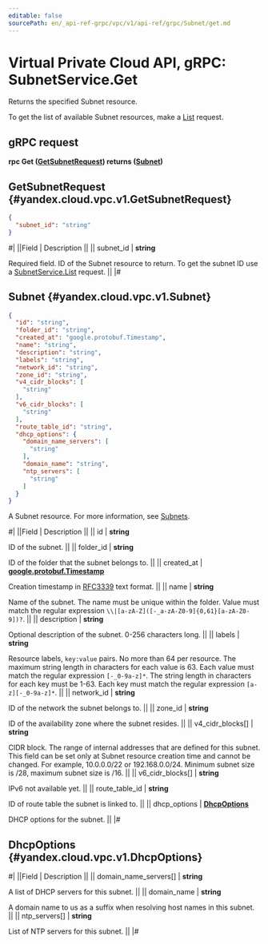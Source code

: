 ```yaml
---
editable: false
sourcePath: en/_api-ref-grpc/vpc/v1/api-ref/grpc/Subnet/get.md
---
```


# Virtual Private Cloud API, gRPC: SubnetService.Get

Returns the specified Subnet resource.

To get the list of available Subnet resources, make a [List](/docs/vpc/api-ref/grpc/Subnet/list#List) request.

## gRPC request

**rpc Get ([GetSubnetRequest](#yandex.cloud.vpc.v1.GetSubnetRequest)) returns ([Subnet](#yandex.cloud.vpc.v1.Subnet))**

## GetSubnetRequest {#yandex.cloud.vpc.v1.GetSubnetRequest}

```json
{
  "subnet_id": "string"
}
```

#|
||Field | Description ||
|| subnet_id | **string**

Required field. ID of the Subnet resource to return.
To get the subnet ID use a [SubnetService.List](/docs/vpc/api-ref/grpc/Subnet/list#List) request. ||
|#

## Subnet {#yandex.cloud.vpc.v1.Subnet}

```json
{
  "id": "string",
  "folder_id": "string",
  "created_at": "google.protobuf.Timestamp",
  "name": "string",
  "description": "string",
  "labels": "string",
  "network_id": "string",
  "zone_id": "string",
  "v4_cidr_blocks": [
    "string"
  ],
  "v6_cidr_blocks": [
    "string"
  ],
  "route_table_id": "string",
  "dhcp_options": {
    "domain_name_servers": [
      "string"
    ],
    "domain_name": "string",
    "ntp_servers": [
      "string"
    ]
  }
}
```

A Subnet resource. For more information, see [Subnets](/docs/vpc/concepts/network#subnet).

#|
||Field | Description ||
|| id | **string**

ID of the subnet. ||
|| folder_id | **string**

ID of the folder that the subnet belongs to. ||
|| created_at | **[google.protobuf.Timestamp](https://developers.google.com/protocol-buffers/docs/reference/google.protobuf#timestamp)**

Creation timestamp in [RFC3339](https://www.ietf.org/rfc/rfc3339.txt) text format. ||
|| name | **string**

Name of the subnet.
The name must be unique within the folder.
Value must match the regular expression ``\\|[a-zA-Z]([-_a-zA-Z0-9]{0,61}[a-zA-Z0-9])?``. ||
|| description | **string**

Optional description of the subnet. 0-256 characters long. ||
|| labels | **string**

Resource labels, `key:value` pairs.
No more than 64 per resource.
The maximum string length in characters for each value is 63.
Each value must match the regular expression `[-_0-9a-z]*`.
The string length in characters for each key must be 1-63.
Each key must match the regular expression `[a-z][-_0-9a-z]*`. ||
|| network_id | **string**

ID of the network the subnet belongs to. ||
|| zone_id | **string**

ID of the availability zone where the subnet resides. ||
|| v4_cidr_blocks[] | **string**

CIDR block.
The range of internal addresses that are defined for this subnet.
This field can be set only at Subnet resource creation time and cannot be changed.
For example, 10.0.0.0/22 or 192.168.0.0/24.
Minimum subnet size is /28, maximum subnet size is /16. ||
|| v6_cidr_blocks[] | **string**

IPv6 not available yet. ||
|| route_table_id | **string**

ID of route table the subnet is linked to. ||
|| dhcp_options | **[DhcpOptions](#yandex.cloud.vpc.v1.DhcpOptions)**

DHCP options for the subnet. ||
|#

## DhcpOptions {#yandex.cloud.vpc.v1.DhcpOptions}

#|
||Field | Description ||
|| domain_name_servers[] | **string**

A list of DHCP servers for this subnet. ||
|| domain_name | **string**

A domain name to us as a suffix when resolving host names in this subnet. ||
|| ntp_servers[] | **string**

List of NTP servers for this subnet. ||
|#